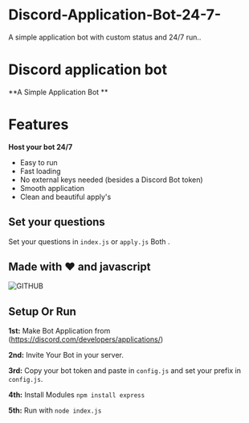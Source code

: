 # Discord-Application-Bot-24-7-
A simple application bot with custom status and 24/7 run..



# Discord application bot
**A Simple Application Bot **


# Features
**Host your bot 24/7**
  * Easy to run
  * Fast loading
  * No external keys needed (besides a Discord Bot token)
  * Smooth application
  * Clean and beautiful apply's

## Set your questions

Set your questions in `index.js`
 or `apply.js` Both .
  
## Made with ❤️ and javascript

![GITHUB](https://github.com/DevilX1109)


## Setup Or Run

**1st:** Make Bot Application from (https://discord.com/developers/applications/)

**2nd:** Invite Your Bot in your server.

**3rd:** Copy your bot token and paste in `config.js` and set your prefix in `config.js`.

**4th:** Install Modules `npm install express`

**5th:** Run with `node index.js`

 
